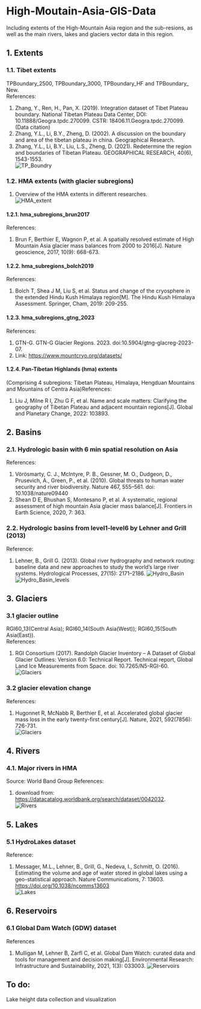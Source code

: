 # High-Moutain-Asia-GIS-Data

Including extents of the High-Mountain Asia region and the  sub-resions, as well as the main rivers, lakes and glaciers vector data in this region.

## 1. Extents
### 1.1. Tibet extents
TPBoundary_2500, TPBoundary_3000, TPBoundary_HF and TPBoundary_ New.  
References:

1. Zhang, Y., Ren, H., Pan, X. (2019). Integration dataset of Tibet Plateau boundary. National Tibetan Plateau Data Center, DOI: 10.11888/Geogra.tpdc.270099. CSTR: 18406.11.Geogra.tpdc.270099. (Data citation)
2. Zhang, Y.L., Li, B.Y., Zheng, D. (2002). A discussion on the boundary and area of the tibetan plateau in china. Geographical Research.
3. Zhang, Y.L., Li, B.Y., Liu, L.S., Zheng, D. (2021). Redetermine the region and boundaries of Tibetan Plateau. GEOGRAPHICAL RESEARCH, 40(6), 1543-1553.  
![TP_Boundry](figures/hma-extent/TP_extent.png)  

### 1.2. HMA extents (with glacier subregions)
1) Overview of the HMA extents in different researches.  
![HMA_extent](figures/hma-extent/hma_extent.png)

#### 1.2.1. hma_subregions_brun2017
References:
1) Brun F, Berthier E, Wagnon P, et al. A spatially resolved estimate of High Mountain Asia glacier mass balances from 2000 to 2016[J]. Nature geoscience, 2017, 10(9): 668-673.

#### 1.2.2. hma_subregions_bolch2019
References:
1) Bolch T, Shea J M, Liu S, et al. Status and change of the cryosphere in the extended Hindu Kush Himalaya region[M]. The Hindu Kush Himalaya Assessment. Springer, Cham, 2019: 209-255.

#### 1.2.3. hma_subregions_gtng_2023
References:
1) GTN-G. GTN-G Glacier Regions. 2023. doi:10.5904/gtng-glacreg-2023-07.
2) Link: <https://www.mountcryo.org/datasets/>   

#### 1.2.4. Pan-Tibetan Highlands (hma) extents
(Comprising 4 subregions: Tibetan Plateau, Himalaya, Hengduan Mountains and Mountains of Centra Asia)References:
1. Liu J, Milne R I, Zhu G F, et al. Name and scale matters: Clarifying the geography of Tibetan Plateau and adjacent mountain regions[J]. Global and Planetary Change, 2022: 103893.

## 2. Basins
### 2.1. Hydrologic basin  with 6 min spatial resolution on Asia
References:
1. Vörösmarty, C. J., McIntyre, P. B., Gessner, M. O., Dudgeon, D., Prusevich, A., Green, P., et al. (2010). Global threats to human water security and river biodiversity. Nature 467, 555–561. doi: 10.1038/nature09440
2. Shean D E, Bhushan S, Montesano P, et al. A systematic, regional assessment of high mountain Asia glacier mass balance[J]. Frontiers in Earth Science, 2020, 7: 363.  

### 2.2. Hydrologic basins from level1-level6 by Lehner and Grill (2013)
Reference:
1. Lehner, B., Grill G. (2013). Global river hydrography and network routing: baseline data and new approaches to study the world’s large river systems. Hydrological Processes, 27(15): 2171–2186.
![Hydro_Basin](figures/hma-extent/hma_hydro_basins.png)
![Hydro_Basin_levels](figures/hma-extent/hma_hydro_basin_levels.png)

## 3. Glaciers
### 3.1 glacier outline

RGI60_13(Central Asia); RGI60_14(South Asia(West)); RGI60_15(South Asia(East)).  
References:

1. RGI Consortium (2017). Randolph Glacier Inventory – A Dataset of Global Glacier Outlines: Version 6.0: Technical Report. Technical report, Global Land Ice Measurements from Space. doi: 10.7265/N5-RGI-60.
![Glaciers](figures/glacier-extent/hma_glacier_extent.png)

### 3.2 glacier elevation change

References:

1. Hugonnet R, McNabb R, Berthier E, et al. Accelerated global glacier mass loss in the early twenty-first century[J]. Nature, 2021, 592(7856): 726-731.  
![Glaciers](figures/glacier-height/hma_dhdt_2000_2019.png)

## 4. Rivers
### 4.1. Major rivers in HMA
Source: World Band Group
References:
1. download from: <https://datacatalog.worldbank.org/search/dataset/0042032>.   
![Rivers](figures/water-extent/hma_major_rivers.png)

## 5. Lakes
### 5.1 HydroLakes dataset
Reference:
1. Messager, M.L., Lehner, B., Grill, G., Nedeva, I., Schmitt, O. (2016). Estimating the volume and age of water stored in global lakes using a geo-statistical approach. Nature Communications, 7: 13603. <https://doi.org/10.1038/ncomms13603>   
![Lakes](figures/water-extent/hma_region_lake_map.png)

## 6. Reservoirs
### 6.1 Global Dam Watch (GDW) dataset  
References  

1. Mulligan M, Lehner B, Zarfl C, et al. Global Dam Watch: curated data and tools for management and decision making[J]. Environmental Research: Infrastructure and Sustainability, 2021, 1(3): 033003.
![Reservoirs](figures/water-extent/hma_reservoirs.png)

## To do: 
Lake height data collection and visualization




